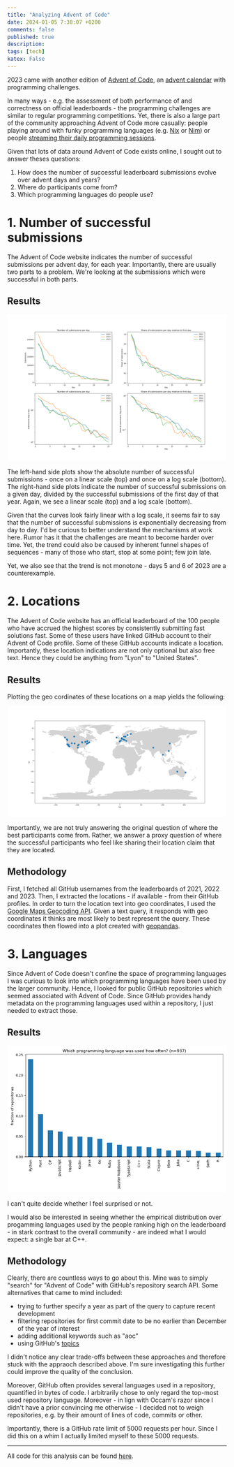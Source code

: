 ```yaml
---
title: "Analyzing Advent of Code"
date: 2024-01-05 7:38:07 +0200
comments: false
published: true
description: 
tags: [tech]
katex: False
---
```


2023 came with another edition of [Advent of Code](https://adventofcode.com/), an
[advent calendar](https://en.wikipedia.org/wiki/Advent_calendar) with programming challenges.

In many ways - e.g. the assessment of both performance of and correctness on official leaderboards - the programming
challenges are similar to regular programming competitions. Yet, there is also a large part of the community
approaching Advent of Code more casually: people playing around with funky programming languages (e.g. [Nix](https://github.com/crazazy/aoc2020) or [Nim](https://github.com/eversinc33/Red-Team-Advent-of-Code)) or people [streaming their daily programming sessions](https://www.youtube.com/watch?v=VmIcX2SHojI).

Given that lots of data around Advent of Code exists online, I sought out to answer theses questions:
1. How does the number of successful leaderboard submissions evolve over advent days and years?
2. Where do participants come from?
3. Which programming languages do people use?

# 1. Number of successful submissions

The Advent of Code website indicates the number of successful submissions per advent day, for each year. Importantly, there are usually two parts to a problem. We're looking at the submissions which
were successful in both parts.

## Results

![](/imgs/aoc-analysis/submissions.png)

The left-hand side plots show the absolute number of successful submissions - once on a linear scale (top) and once on a log scale (bottom). The right-hand side plots indicate the number of successful
submissions on a given day, divided by the successful submissions of the first day of that year. Again, we see a linear scale (top) and a log scale (bottom).

Given that the curves look fairly linear with a log scale, it seems fair to say that the number of successful submissions is exponentially decreasing from day to day. I'd be curious to better understand the mechanisms at work here. Rumor has it that the challenges are meant to become harder over time. Yet, the trend could also be caused by inherent funnel shapes of sequences - many of those who start, stop at some point; few join late.

Yet, we also see that the trend is not monotone - days 5 and 6 of 2023 are a counterexample.

# 2. Locations

The Advent of Code website has an official leaderboard of the 100 people who have accrued the highest scores by consistently submitting fast solutions fast. Some of these users have linked GitHub account to their Advent of Code profile. Some of these GitHub accounts indicate a location. Importantly, these location indications are not only optional but also free text. Hence they could be anything from "Lyon" to "United States".

## Results
Plotting the geo cordinates of these locations on a map yields the following:

![](/imgs/aoc-analysis/worldmap.png)

Importantly, we are not truly answering the original question of where the best participants come from. Rather, we answer a proxy question of where the successful participants who feel like sharing their location claim that they are located.

## Methodology

First, I fetched all GitHub usernames from the leaderboards of 2021, 2022 and 2023. Then, I extracted the locations - if available - from their GitHub profiles. In order to turn the location text into geo coordinates, I used the [Google Maps Geocoding API](https://bdevelopers.google.com/maps/documentation/geocoding/overview). Given a text query, it responds with geo coordinates it thinks are most likely to best represent the query. These coordinates then flowed into a plot created with [geopandas](https://github.com/geopandas/geopandas).

# 3. Languages

Since Advent of Code doesn't confine the space of programming languages I was curious to look into which programming languages have been used by the larger community. Hence, I looked for public GitHub repositories which seemed associated with Advent of Code. Since GitHub provides handy metadata on the programming languages used within a repository, I just needed to extract those.

## Results

![](/imgs/aoc-analysis/languages.png)

I can't quite decide whether I feel surprised or not.

I would also be interested in seeing whether the empirical distribution over progamming languages used by the people ranking high on the leaderboard - in stark contrast to the overall community - are indeed what I would expect: a single bar at C++.

## Methodology

Clearly, there are countless ways to go about this. Mine was to simply "search" for "Advent of Code" with GitHub's repository search API. Some alternatives that came to mind included:
- trying to further specify a year as part of the query to capture recent development
- filtering repositories for first commit date to be no earlier than December of the year of interest
- adding additional keywords such as "aoc"
- using GitHub's [topics](https://github.com/topics)

I didn't notice any clear trade-offs between these approaches and therefore stuck with the appraoch described above. I'm sure investigating this further could improve the quality of the conclusion.

Moreover, GitHub often provides several languages used in a repository, quantified in bytes of code. I arbitrarily chose to only regard the top-most used repository language. Moreover - in lign with Occam's razor since I didn't have a prior convincing me otherwise - I decided not to weigh repositories, e.g. by their amount of lines of code, commits or other.

Importantly, there is a GitHub rate limit of 5000 requests per hour. Since I did this on a whim I actually limited myself to these 5000 requests.


----

All code for this analysis can be found [here](https://github.com/kklein/aoc-analysis).
